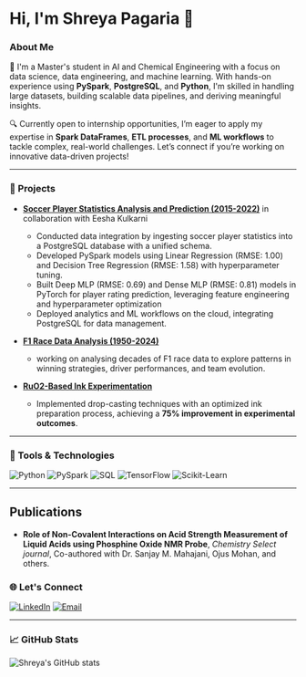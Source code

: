 # Hi, I'm Shreya Pagaria 👋

### About Me
🚀 I'm a Master's student in AI and Chemical Engineering with a focus on data science, data engineering, and machine learning. With hands-on experience using **PySpark**, **PostgreSQL**, and **Python**, I'm skilled in handling large datasets, building scalable data pipelines, and deriving meaningful insights.

🔍 Currently open to internship opportunities, I’m eager to apply my expertise in **Spark DataFrames**, **ETL processes**, and **ML workflows** to tackle complex, real-world challenges. Let’s connect if you’re working on innovative data-driven projects!

---

### 💼 Projects
- **[Soccer Player Statistics Analysis and Prediction (2015-2022)](#)**  in collaboration with Eesha Kulkarni
  - Conducted data integration by ingesting soccer player statistics into a PostgreSQL database with a unified schema.
  - Developed PySpark models using Linear Regression (RMSE: 1.00) and Decision Tree Regression (RMSE: 1.58) with hyperparameter tuning.
  - Built Deep MLP (RMSE: 0.69) and Dense MLP (RMSE: 0.81) models in PyTorch for player rating prediction, leveraging feature engineering and hyperparameter optimization
  - Deployed analytics and ML workflows on the cloud, integrating PostgreSQL for data management.
  
- **[F1 Race Data Analysis (1950-2024)](#)**  
  - working on analysing decades of F1 race data to explore patterns in winning strategies, driver performances, and team evolution.

- **[RuO2-Based Ink Experimentation](#)**  
  - Implemented drop-casting techniques with an optimized ink preparation process, achieving a **75% improvement in experimental outcomes**.

---

### 🔧 Tools & Technologies
![Python](https://img.shields.io/badge/-Python-3776AB?logo=Python&logoColor=white&style=flat)
![PySpark](https://img.shields.io/badge/-PySpark-E25A1C?logo=Apache-Spark&logoColor=white&style=flat)
![SQL](https://img.shields.io/badge/-SQL-4479A1?logo=PostgreSQL&logoColor=white&style=flat)
![TensorFlow](https://img.shields.io/badge/-TensorFlow-FF6F00?logo=TensorFlow&logoColor=white&style=flat)
![Scikit-Learn](https://img.shields.io/badge/-Scikit--Learn-F7931E?logo=scikit-learn&logoColor=white&style=flat)

---
## Publications

- **Role of Non-Covalent Interactions on Acid Strength Measurement of Liquid Acids using Phosphine Oxide NMR Probe**, *Chemistry Select journal*, Co-authored with Dr. Sanjay M. Mahajani, Ojus Mohan, and others.

### 🌐 Let's Connect
[![LinkedIn](https://img.shields.io/badge/LinkedIn-0A66C2?logo=linkedin&logoColor=white)](https://linkedin.com/in/shreya-pagaria)
[![Email](https://img.shields.io/badge/Gmail-D14836?logo=gmail&logoColor=white)](spagaria@andrew.cmu.edu)

---

### 📈 GitHub Stats
![Shreya's GitHub stats](https://github-readme-stats.vercel.app/api?username=ShreyaPagaria&show_icons=true&theme=radical)



  
